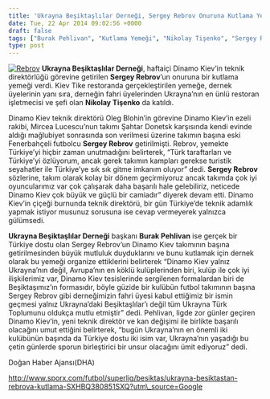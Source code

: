 ```yaml
---
title: 'Ukrayna Beşiktaşlılar Derneği, Sergey Rebrov Onuruna Kutlama Yemeği Verdi'
date: Tue, 22 Apr 2014 09:02:56 +0000
draft: false
tags: ["Burak Pehlivan", "Kutlama Yemeği", "Nikolay Tişenko", "Sergey Rebrov", "Ukrayna Beşiktaşlılar Derneği", "Ukrayna Beşiktaşlılar Derneği"]
type: post
---
```


[![Rebrov](https://burakpehlivan.org/wp-content/uploads/2014/04/Rebrov.jpeg)](https://burakpehlivan.org/wp-content/uploads/2014/04/Rebrov.jpeg)
**Ukrayna Beşiktaşlılar Derneği**, haftaiçi Dinamo Kiev’in teknik direktörlüğü görevine getirilen **Sergey Rebrov**’un onuruna bir kutlama yemeği verdi. Kiev Tike restoranda gerçekleştirilen yemeğe, dernek üyelerinin yanı sıra, derneğin fahri üyelerinden Ukrayna’nın en ünlü restoran işletmecisi ve şefi olan **Nikolay Tişenko** da katıldı.

Dinamo Kiev teknik direktörü Oleg Blohin’in görevine Dinamo Kiev’in ezeli rakibi, Mircea Lucescu’nun takımı Şahtar Donetsk karşısında kendi evinde aldığı mağlubiyet sonrasında son verilmesi üzerine takımın başına eski Fenerbahçeli futbolcu **Sergey Rebrov** getirilmişti. Rebrov, yemekte Türkiye’yi hiçbir zaman unutmadığını belirterek, “Türk taraftarları ve Türkiye’yi özlüyorum, ancak gerek takımın kampları gerekse turistik seyahatler ile Türkiye’ye sık sık gitme imkanım oluyor” dedi. **Sergey Rebrov** sözlerine, takım olarak kolay bir dönem geçirmiyoruz ancak takımda çok iyi oyuncularımız var çok çalışarak daha başarılı hale gelebiliriz, neticede Dinamo Kiev çok büyük ve güçlü bir camiadır” diyerek devam etti. Dinamo Kiev’in çiçeği burnunda teknik direktörü, bir gün Türkiye’de teknik adamlık yapmak istiyor musunuz sorusuna ise cevap vermeyerek yalnızca gülümsedi.

**Ukrayna Beşiktaşlılar Derneği** başkanı **Burak Pehlivan** ise gerçek bir Türkiye dostu olan Sergey Rebrov’un Dinamo Kiev takımının başına getirilmesinden büyük mutluluk duyduklarını ve bunu kutlamak için dernek olarak bu yemeği organize ettiklerini belirterek “Dinamo Kiev yalnız Ukrayna’nın değil, Avrupa’nın en köklü kulüplerinden biri, kulüp ile çok iyi ilişkilerimiz var, Dinamo Kiev tesislerinde sergilenen formalardan biri de Beşiktaşımız’ın formasıdır, böyle güzide bir kulübün futbol takımının başına Sergey Rebrov gibi derneğimizin fahri üyesi kabul ettiğimiz bir ismin geçmesi yalnız Ukrayna’daki Beşiktaşlılar’ı değil tüm Ukrayna Türk Toplumunu oldukça mutlu etmiştir” dedi. Pehlivan, ligde zor günler geçiren Dinamo Kiev’in, yeni teknik direktör ve kan değişimi ile birlikte başarılı olacağını umut ettiğini belirterek, “bugün Ukrayna’nın en önemli iki kulübünün başında da Türkiye dostu iki isim var, Ukrayna’nın yaşadığı bu çetin günlerde sporun birleştirici bir unsur olacağını ümit ediyoruz” dedi.

Doğan Haber Ajansı(DHA)

http://www.sporx.com/futbol/superlig/besiktas/ukrayna-besiktastan-rebrova-kutlama-SXHBQ380851SXQ?utm\_source=Google

 

 

